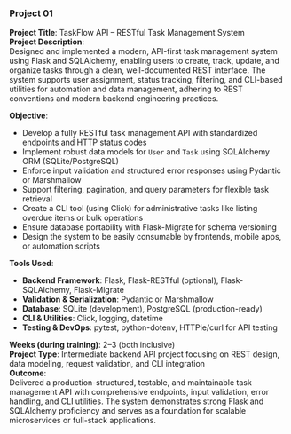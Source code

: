 ### **Project 01**  
**Project Title**: TaskFlow API – RESTful Task Management System  
**Project Description**:  
Designed and implemented a modern, API-first task management system using Flask and SQLAlchemy, enabling users to create, track, update, and organize tasks through a clean, well-documented REST interface. The system supports user assignment, status tracking, filtering, and CLI-based utilities for automation and data management, adhering to REST conventions and modern backend engineering practices.

**Objective**:  
- Develop a fully RESTful task management API with standardized endpoints and HTTP status codes  
- Implement robust data models for `User` and `Task` using SQLAlchemy ORM (SQLite/PostgreSQL)  
- Enforce input validation and structured error responses using Pydantic or Marshmallow  
- Support filtering, pagination, and query parameters for flexible task retrieval  
- Create a CLI tool (using Click) for administrative tasks like listing overdue items or bulk operations  
- Ensure database portability with Flask-Migrate for schema versioning  
- Design the system to be easily consumable by frontends, mobile apps, or automation scripts  

**Tools Used**:  
- **Backend Framework**: Flask, Flask-RESTful (optional), Flask-SQLAlchemy, Flask-Migrate  
- **Validation & Serialization**: Pydantic or Marshmallow  
- **Database**: SQLite (development), PostgreSQL (production-ready)  
- **CLI & Utilities**: Click, logging, datetime  
- **Testing & DevOps**: pytest, python-dotenv, HTTPie/curl for API testing  

**Weeks (during training)**: 2–3 (both inclusive)  
**Project Type**: Intermediate backend API project focusing on REST design, data modeling, request validation, and CLI integration  
**Outcome**:  
Delivered a production-structured, testable, and maintainable task management API with comprehensive endpoints, input validation, error handling, and CLI utilities. The system demonstrates strong Flask and SQLAlchemy proficiency and serves as a foundation for scalable microservices or full-stack applications.